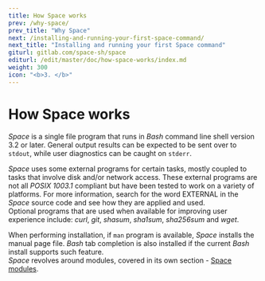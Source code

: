```yaml
---
title: How Space works
prev: /why-space/
prev_title: "Why Space"
next: /installing-and-running-your-first-space-command/
next_title: "Installing and running your first Space command"
giturl: gitlab.com/space-sh/space
editurl: /edit/master/doc/how-space-works/index.md
weight: 300
icon: "<b>3. </b>"
---
```


# How Space works

_Space_ is a single file program that runs in _Bash_ command line shell version 3.2 or later. General output results can be expected to be sent over to `stdout`, while user diagnostics can be caught on `stderr`.  

_Space_ uses some external programs for certain tasks, mostly coupled to tasks that involve disk and/or network access. These external programs are not all _POSIX 1003.1_ compliant but have been tested to work on a variety of platforms. For more information, search for the word EXTERNAL in the _Space_ source code and see how they are applied and used.  
Optional programs that are used when available for improving user experience include: _curl_, _git_, _shasum_, _sha1sum_, _sha256sum_ and _wget_.

When performing installation, if `man` program is available, _Space_ installs the manual page file. _Bash_ tab completion is also installed if the current _Bash_ install supports such feature.  
_Space_ revolves around modules, covered in its own section - [Space modules](../space-modules).
